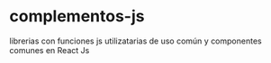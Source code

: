 # complementos-js
 librerias con funciones js utilizatarias de uso común y componentes comunes en React Js
